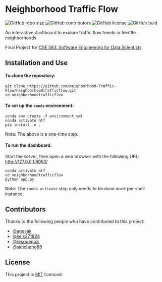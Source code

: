 <!--- README template from https://github.com/scottydocs/README-template.md -->

# Neighborhood Traffic Flow

<!--- These are examples. See https://shields.io for others or to customize this set of shields. You might want to include dependencies, project status and licence info here --->
![GitHub repo size](https://img.shields.io/github/repo-size/kels271828/neighborhood-traffic-flow)
![GitHub contributors](https://img.shields.io/github/contributors/kels271828/neighborhood-traffic-flow)
![GitHub license](https://img.shields.io/github/license/kels271828/neighborhood-traffic-flow)
![GitHub buid](https://travis-ci.com/Neighborhood-Traffic-Flow/neighborhoodtrafficflow.svg?branch=master)

An interactive dashboard to explore traffic flow trends in Seattle neighborhoods.

Final Project for [CSE 583: Software Engineering for Data Scientists](https://uwseds.github.io/)

## Installation and Use

#### To clone the repository:
```
git clone https://github.com/Neighborhood-Traffic-Flow/neighborhoodtrafficflow.git
cd neighborhoodtrafficflow
```

#### To set up the `conda` environment:
```
conda env create -f environment.yml
conda activate ntf
pip install -e .
```
Note: The above is a one-time step.

#### To run the dashboard:
Start the server, then open a web browser with the following URL: http://127.0.0.1:8050/
```
conda activate ntf
cd neighborhoodtrafficflow
python app.py
```
Note: The `conda activate` step only needs to be done once per shell instance.

## Contributors

Thanks to the following people who have contributed to this project:

* [@agesak](https://github.com/agesak)
* [@kels271828](https://github.com/kels271828)
* [@resquenazi](https://github.com/resquenazi)
* [@siqicheng88](https://github.com/siqicheng88)


## License

This project is [MIT](./LICENSE) licenced.
